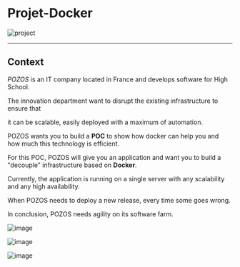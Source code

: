 # Projet-Docker

![project](https://user-images.githubusercontent.com/18481009/84582395-ba230b00-adeb-11ea-9453-22ed1be7e268.jpg)


------------


## Context


*POZOS*  is an IT company located in France and develops software for High School.

The innovation department want to disrupt the existing infrastructure to ensure that

it can be scalable, easily deployed with a maximum of automation.

POZOS wants you to build a **POC** to show how docker can help you and how much this technology is efficient.

For this POC, POZOS will give you an application and want you to build a "decouple" infrastructure based on **Docker**.

Currently, the application is running on a single server with any scalability and any high availability.

When POZOS needs to deploy a new release, every time some goes wrong.

In conclusion, POZOS needs agility on its software farm.





![image](https://user-images.githubusercontent.com/79446351/201412905-eb5cdc2b-6c48-4439-a729-94af3912b489.png)


![image](https://user-images.githubusercontent.com/79446351/201413156-acbb1cfe-1396-41b7-b402-4811a1d12858.png)


![image](https://user-images.githubusercontent.com/79446351/201420000-09203017-d92b-48db-9f62-477673dbb7c3.png)


